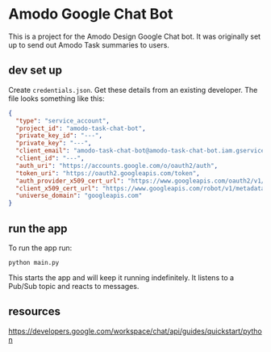 # Amodo Google Chat Bot

This is a project for the Amodo Design Google Chat bot. It was originally set up to send out Amodo Task summaries to users.

## dev set up

Create `credentials.json`. Get these details from an existing developer. The file looks something like this:

```json
{
  "type": "service_account",
  "project_id": "amodo-task-chat-bot",
  "private_key_id": "---",
  "private_key": "---",
  "client_email": "amodo-task-chat-bot@amodo-task-chat-bot.iam.gserviceaccount.com",
  "client_id": "---",
  "auth_uri": "https://accounts.google.com/o/oauth2/auth",
  "token_uri": "https://oauth2.googleapis.com/token",
  "auth_provider_x509_cert_url": "https://www.googleapis.com/oauth2/v1/certs",
  "client_x509_cert_url": "https://www.googleapis.com/robot/v1/metadata/x509/amodo-task-chat-bot%40amodo-task-chat-bot.iam.gserviceaccount.com",
  "universe_domain": "googleapis.com"
}
```

## run the app

To run the app run:

```
python main.py
```

This starts the app and will keep it running indefinitely. It listens to a Pub/Sub topic and reacts to messages.

## resources

https://developers.google.com/workspace/chat/api/guides/quickstart/python
